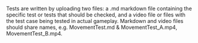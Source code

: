 Tests are written by uploading two files: a .md markdown file containing the specific test or tests that should be checked, and a video file or files with the test case being tested in actual gameplay. Markdown and video files should share names, e.g. MovementTest.md & MovementTest_A.mp4, MovementTest_B.mp4.
